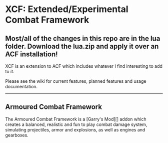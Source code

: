 # XCF: Extended/Experimental Combat Framework

## Most/all of the changes in this repo are in the lua folder.  Download the lua.zip and apply it over an ACF installation!

XCF is an extension to ACF which includes whatever I find interesting to add to it.

Please see the wiki for current features, planned features and usage documentation.

***

## Armoured Combat Framework

The Armoured Combat Framework is a [Garry's Mod][] addon which creates a balanced, realistic and fun to play combat damage system, simulating projectiles, armor and explosions, as well as engines and gearboxes.
